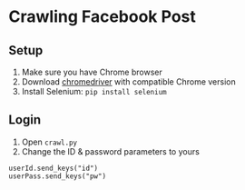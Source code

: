  # Crawling Facebook Post
 ## Setup
 1. Make sure you have Chrome browser
 2. Download [chromedriver](https://chromedriver.chromium.org/downloads) with compatible Chrome version
 3. Install Selenium: `pip install selenium`
 ## Login
 1. Open `crawl.py`
 2. Change the ID & password parameters to yours
```
userId.send_keys("id")
userPass.send_keys("pw")
```

